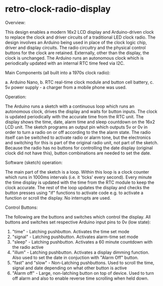 # retro-clock-radio-display
Overview:

This design enables a modern 16x2 LCD display and Arduino-driven clock to replace the clock and driver circuits of a traditional LED clock radio.
The design involves an Arduino being used in place of the clock logic chip, driver and display circuits.
The radio circuitry and the physical control buttons for the clock are retained. Externally, other than the display, the clock is unchanged.
The Arduino runs an autonomous clock which is periodically updated with an internal RTC time feed via I2C.

Main Components (all built into a 1970s clock radio):

 a. Arduino Nano,
 b. RTC real-time clock module and button cell battery,
 c. 5v power supply - a charger from a mobile phone was used.

Operation:

The Arduino runs a sketch with a continuous loop which runs an autonomous clock, drives the display and waits for button inputs.
The clock is updated periodically with the accurate time from the RTC unit.
The display shows the time, date, alarm time and sleep countdown on the 16x2 LCD unit. 
The sketch programs an output pin which outputs 5v or 0v in order to turn a radio on or off according to the the alarm state.
The radio itself can be switched to activate radio or alarm tone, but the electronics and switching for this is part of the original radio unit, not part of the sketch.
Because the radio has no buttons for controlling the date display (original clock did not have this), button combinations are needed to set the date.

Software (sketch) operation:

The main part of the sketch is a loop. Within this loop is a clock counter which runs in 1000ms intervals (i.e. it 'ticks' every second). 
Every minute the time display is updated with the time from the RTC module to keep the clock accurate.
The rest of the loop updates the display and checks the button presses using "if" functions to activate code e.g. to activate a function or scroll the display. No interrupts are used.

Control Buttons:

The following are the buttons and switches which control the display. All buttons and switches set 
respective Arduino input pins to 0v (low state):
1. "time" - Latching pushbutton. Activates the time set mode
2. "signal" - Latching pushbutton. Activates alarm-time set mode
3. "sleep" - Latching pushbutton. Activates a 60 minute countdown with the radio active
4. "illum" - Latching pushbutton. Activates a display dimming function. Also used to set the date in conjuction with "Alarm Off" button.
5. "fast" and "slow" - Non-Latching pushbuttons. Used to scroll the time, signal and date depending on what other button is active
6. "Alarm off" - Large, non-latching button on top of device. Used to turn off alarm and also to enable reverse time scrolling when held down.
